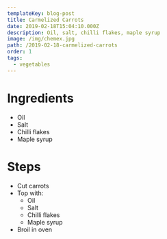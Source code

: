 ```yaml
---
templateKey: blog-post
title: Carmelized Carrots
date: 2019-02-18T15:04:10.000Z
description: Oil, salt, chilli flakes, maple syrup
image: /img/chemex.jpg
path: /2019-02-18-carmelized-carrots
order: 1
tags:
  - vegetables
---
```


# Ingredients

- Oil
- Salt
- Chilli flakes
- Maple syrup

# Steps

- Cut carrots
- Top with:
  - Oil
  - Salt
  - Chilli flakes
  - Maple syrup
- Broil in oven
